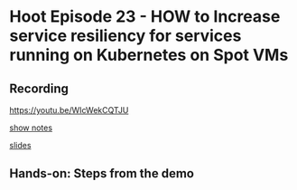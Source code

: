 # Hoot Episode 23 - HOW to Increase service resiliency for services running on Kubernetes on Spot VMs


## Recording ##
 https://youtu.be/WIcWekCQTJU 

[show notes](SHOWNOTES.md)

[slides]()

## Hands-on: Steps from the demo
